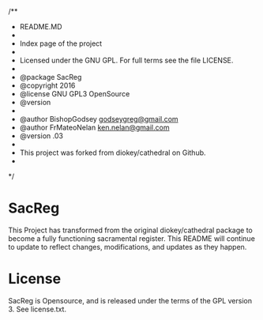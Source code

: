 /**
 * README.MD
 *
 * Index page of the project
 *
 * Licensed under the GNU GPL. For full terms see the file LICENSE.
 *
 * @package   SacReg
 * @copyright 2016
 * @license   GNU GPL3 OpenSource
 * @version
 *   
 * @author    BishopGodsey <godseygreg@gmail.com>
 * @author	  FrMateoNelan <ken.nelan@gmail.com>
 * @version   .03 <Alpha>
 *
 * This project was forked from diokey/cathedral on Github.
 *
*/

SacReg
======

This Project has transformed from the original diokey/cathedral package to become a fully functioning sacramental register.
This README will continue to update to reflect changes, modifications, and updates as they happen.


License
=======

SacReg is Opensource, and is released under the terms of the GPL version 3. See license.txt.
